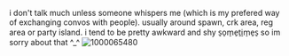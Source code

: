 i don't talk much unless someone whispers me (which is my prefered way of exchanging convos with people). usually around spawn, crk area, reg area or party island. i tend to be pretty awkward and shy s̠o̠m̠e̠t̠i̠m̠e̠s̠ so im sorry about that ^_^
![1000065480](https://github.com/user-attachments/assets/a4f20a91-21fd-450b-8a15-dda5243e4b69)






